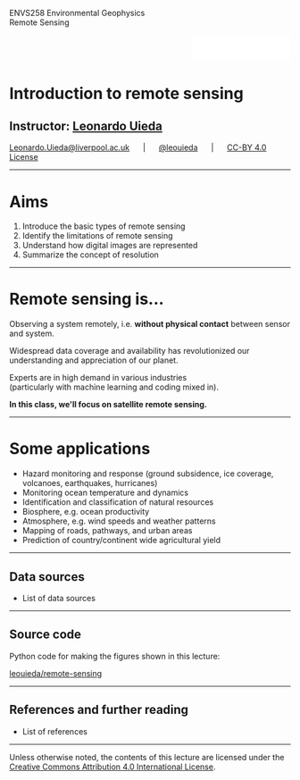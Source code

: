 <!-- .slide: class="slide-title" data-background-color="#000000" data-background-image="../assets/background.jpg" data-background-repeat="no-repeat" data-background-opacity="0.15" data-background-position="center" -->

<div class="container">
<div class="col-large" style="text-align: left;">

ENVS258 Environmental Geophysics
<br>
Remote Sensing

</div>
<div class="col-small" style="text-align: right;">

[<img src="../assets/university-of-liverpool-white.png" style="width: 35%">](https://www.liverpool.ac.uk/earth-ocean-and-ecological-sciences/)

</div>
</div>

<div class="r-stretch">

# Introduction to remote sensing

</div>

## Instructor: **[Leonardo Uieda](https://www.leouieda.com)**


<i class="fas fa-envelope fa-fw"></i> [Leonardo.Uieda@liverpool.ac.uk](mailto:Leonardo.Uieda@liverpool.ac.uk)
<span style="margin: 0 20px">|</span>
<i class="fab fa-twitter fa-fw"></i> [@leouieda](https://twitter.com/leouieda)
<span style="margin: 0 20px">|</span>
[<i class="fab fa-creative-commons"></i><i class="fab fa-creative-commons-by"></i> CC-BY 4.0 License](https://creativecommons.org/licenses/by/4.0/)

---

<div class="centered">
<div>

# Aims

1. Introduce the basic types of remote sensing
1. Identify the limitations of remote sensing
1. Understand how digital images are represented
1. Summarize the concept of resolution

</div>
</div>

---

<!-- .slide: data-background-color="#000000" data-background-image="../assets/background.jpg" data-background-repeat="no-repeat" data-background-opacity="0.15" data-background-position="center" -->

# Remote sensing is...

Observing a system remotely, i.e. **without physical contact** between sensor
and system.

Widespread data coverage and availability has revolutionized our understanding
and appreciation of our planet.

Experts are in high demand in various industries
<br>
(particularly with machine learning and coding mixed in).

**In this class, we'll focus on satellite remote sensing.**

---

# Some applications

* Hazard monitoring and response (ground subsidence, ice coverage, volcanoes,
  earthquakes, hurricanes)
* Monitoring ocean temperature and dynamics
* Identification and classification of natural resources
* Biosphere, e.g. ocean productivity
* Atmosphere, e.g. wind speeds and weather patterns
* Mapping of roads, pathways, and urban areas
* Prediction of country/continent wide agricultural yield

---

<!-- END MATTER -->
<!-- ====================================================================== -->

## Data sources

<div class="lefted">

* List of data sources

</div>

---

<div class="centered">
<div>

## Source code

Python code for making the figures shown in this lecture:

<i class="fab fa-github"></i>
[leouieda/remote-sensing](https://github.com/leouieda/remote-sensing)

</div>
</div>

---

## References and further reading

<div class="lefted">

* List of references

</div>

---

<!-- .slide: class="slide-license" -->

<div class="centered">
<div>

<p class="license-icons">
<i class="fab fa-creative-commons"></i><i class="fab fa-creative-commons-by"></i>
</p>

Unless otherwise noted,
the contents of this lecture are
licensed under the
<br>
[Creative Commons Attribution 4.0 International License](https://creativecommons.org/licenses/by/4.0/).

</div>
</div>
